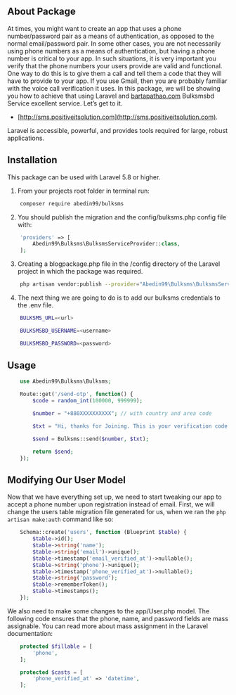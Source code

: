 ## About Package

At times, you might want to create an app that uses a phone number/password pair as a means of authentication, as opposed to the normal email/password pair. In some other cases, you are not necessarily using phone numbers as a means of authentication, but having a phone number is critical to your app. In such situations, it is very important you verify that the phone numbers your users provide are valid and functional. One way to do this is to give them a call and tell them a code that they will have to provide to your app. If you use Gmail, then you are probably familiar with the voice call verification it uses. In this package, we will be showing you how to achieve that using Laravel and [bartapathao.com](http://bartapathao.com) Bulksmsbd Service excellent service. Let’s get to it.

- [http://sms.positiveitsolution.com](http://sms.positiveitsolution.com).

Laravel is accessible, powerful, and provides tools required for large, robust applications.

## Installation

This package can be used with Laravel 5.8 or higher.

1. From your projects root folder in terminal run:

```bash
    composer require abedin99/bulksms
```
2. You should publish the migration and the config/bulksms.php config file with:

```php
    'providers' => [
	    Abedin99\Bulksms\BulksmsServiceProvider::class,
	];
```

3. Creating a blogpackage.php file in the /config directory of the Laravel project in which the package was required.

```bash
    php artisan vendor:publish --provider="Abedin99\Bulksms\BulksmsServiceProvider" --tag="config"
```


4. The next thing we are going to do is to add our bulksms credentials to the .env file.

```bash
    BULKSMS_URL=<url>

    BULKSMSBD_USERNAME=<username>

    BULKSMSBD_PASSWORD=<password>
```

## Usage

```php
    use Abedin99\Bulksms\Bulksms;

    Route::get('/send-otp', function() {
        $code = random_int(100000, 999999);

        $number = "+880XXXXXXXXXX"; // with country and area code

        $txt = "Hi, thanks for Joining. This is your verification code: {$code}";

        $send = Bulksms::send($number, $txt);

        return $send;
    });
```

## Modifying Our User Model

Now that we have everything set up, we need to start tweaking our app to accept a phone number upon registration instead of email. First, we will change the users table migration file generated for us, when we ran the `php artisan make:auth` command like so:

```php
    Schema::create('users', function (Blueprint $table) {
        $table->id();
        $table->string('name');
        $table->string('email')->unique();
        $table->timestamp('email_verified_at')->nullable();
        $table->string('phone')->unique();
        $table->timestamp('phone_verified_at')->nullable();
        $table->string('password');
        $table->rememberToken();
        $table->timestamps();
    });
```

We also need to make some changes to the app/User.php model. The following code ensures that the phone, name, and password fields are mass assignable. You can read more about mass assignment in the Laravel documentation:

    
```php
    protected $fillable = [
        'phone',
    ];

    protected $casts = [
        'phone_verified_at' => 'datetime',
    ];
```
